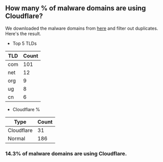 ## How many % of malware domains are using Cloudflare?


We downloaded the malware domains from [here](https://urlhaus.abuse.ch) and filter out duplicates.
Here's the result.


[//]: # (start replacement)


- Top 5 TLDs

| TLD | Count |
| --- | --- |
| com | 101 |
| net | 12 |
| org | 9 |
| ug | 8 |
| cn | 6 |


- Cloudflare %

| Type | Count |
| --- | --- |
| Cloudflare | 31 |
| Normal | 186 |


### 14.3% of malware domains are using Cloudflare.